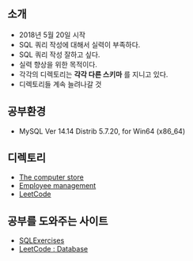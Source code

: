 ## 소개
* 2018년 5월 20일 시작
* SQL 쿼리 작성에 대해서 실력이 부족하다.
* SQL 쿼리 작성 잘하고 싶다.
* 실력 향상을 위한 목적이다.
* 각각의 디렉토리는 __각각 다른 스키마__ 를 지니고 있다.
* 디렉토리들 계속 늘려나갈 것

## 공부환경
* MySQL Ver 14.14 Distrib 5.7.20, for Win64 (x86_64)

## 디렉토리
* [ The computer store ](https://github.com/pasudo123/LearnSQL/tree/master/The%20computer%20store)
* [ Employee management ](https://github.com/pasudo123/LearnSQL/tree/master/Employee%20management)
* [ LeetCode ](https://github.com/pasudo123/LearnSQL/tree/master/LeetCode)

## 공부를 도와주는 사이트
* [ SQLExercises ](https://en.wikibooks.org/wiki/SQL_Exercises)
* [ LeetCode : Database ](https://leetcode.com)
